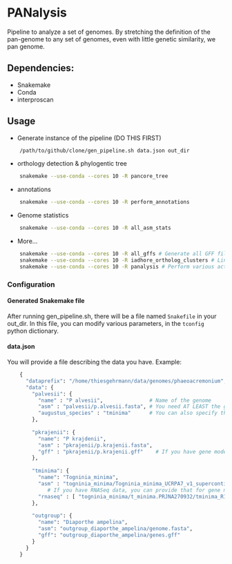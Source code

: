 # PANalysis
Pipeline to analyze a set of genomes.
By stretching the definition of the pan-genome to any set of genomes, even with little genetic similarity, we  pan genome.

## Dependencies:
 - Snakemake
 - Conda
 - interproscan

## Usage
 -  Generate instance of the pipeline (DO THIS FIRST)

```bash
    /path/to/github/clone/gen_pipeline.sh data.json out_dir
```

 - orthology detection & phylogentic tree

```bash
    snakemake --use-conda --cores 10 -R pancore_tree
```
 - annotations

```bash
    snakemake --use-conda --cores 10 -R perform_annotations
```

 - Genome statistics

```bash
    snakemake --use-conda --cores 10 -R all_asm_stats
```

 - More...

```bash
    snakemake --use-conda --cores 10 -R all_gffs # Generate all GFF files (with augustus/BRAKER1)
    snakemake --use-conda --cores 10 -R iadhore_ortholog_clusters # Link syntenic clusters to ortholog clusters
    snakemake --use-conda --cores 10 -R panalysis # Perform various actions, such as a TSN-E plot of all genes, and validation of orthology clusters using functional annotations
```
    
 

### Configuration

#### Generated Snakemake file
  After running gen_pipeline.sh, there will be a file named `Snakefile` in your out_dir.
  In this file, you can modify various parameters, in the `tconfig` python dictionary.

#### data.json
  You will provide a file describing the data you have.
  Example:
```python
    {
      "dataprefix": "/home/thiesgehrmann/data/genomes/phaeoacremonium", # prefix to apply to all file names provided here"
      "data": {
        "palvesii": {
          "name" : "P alvesii",               # Name of the genome
          "asm" : "palvesii/p.alvesii.fasta", # You need AT LEAST the genome FASTA files
          "augustus_species" : "tminima"      # You can also specify the genome model to predict genes
        },
    
        "pkrajenii": {
          "name": "P krajdenii",                
          "asm" : "pkrajenii/p.krajenii.fasta",
          "gff" : "pkrajenii/p.krajenii.gff"    # If you have gene models, you can provide them!
        },
    
        "tminima": {
          "name": "Togninia_minima",
          "asm" : "togninia_minima/Togninia_minima_UCRPA7_v1_supercontigs.renamed.fasta",
             # If you have RNASeq data, you can provide that for gene model training (concatenate if multiple samples)
          "rnaseq" : [ "togninia_minima/t_minima.PRJNA270932/tminima_R1.fastq", "togninia_minima/t_minima.PRJNA270932/tminima_R2.fastq"]
        },
    
        "outgroup": {
          "name": "Diaporthe ampelina",
          "asm": "outgroup_diaporthe_ampelina/genome.fasta",
          "gff": "outgroup_diaporthe_ampelina/genes.gff"
        }
      }
    }
```



